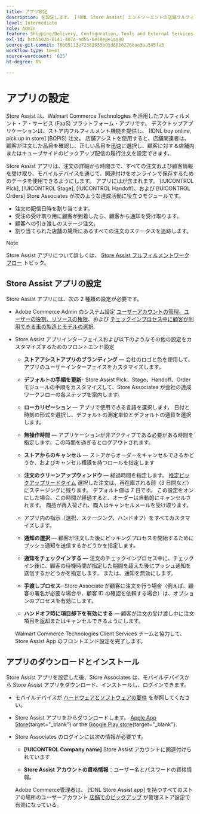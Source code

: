 ```yaml
---
title: アプリ設定
description: を設定します。 [!DNL Store Assist] エンドツーエンドの店舗フルフィルメントワークフローとプロセスを管理するアプリは、オンラインで購入し、店舗注文で受け取ります。
level: Intermediate
role: Admin
feature: Shipping/Delivery, Configuration, Tools and External Services
exl-id: bcb5b02b-0141-407a-ad55-6e10e8e1aa90
source-git-commit: 78b09113e72382053b01d6016276bae3aa545fa3
workflow-type: tm+mt
source-wordcount: '625'
ht-degree: 0%

---
```


# アプリの設定

Store Assist は、Walmart Commerce Technologies を活用したフルフィルメント・ア・サービス (FaaS) プラットフォーム・アプリです。 デスクトップアプリケーションは、ストア内フルフィルメント機能を提供し、 [!DNL buy online, pick up in store] (BOPIS) 注文。 店舗アシストを使用すると、店舗関連者は、顧客が注文した品目を確認し、正しい品目を迅速に選択し、顧客に対する店舗内またはキューブサイドのピックアップ配信の履行注文を設定できます。

Store Assist アプリは、注文の詳細から時間まで、すべての注文および顧客情報を受け取り、モバイルデバイスを通じて、関連付けをオンラインで保存するためのデータを使用できるようにします。 アプリにはが含まれます。 [!UICONTROL Pick], [!UICONTROL Stage], [!UICONTROL Handoff]、および [!UICONTROL Orders] Store Associates が次のような達成活動に役立つモジュールです。

- 注文の配信日時を割り当てます。
- 受注の受け取り用に顧客が到着したら、顧客から通知を受け取ります。
- 顧客への引き渡しのステージ注文。
- 割り当てられた店舗の場所にあるすべての注文のステータスを追跡します。

>[!NOTE]
>
>Store Assist アプリについて詳しくは、 [Store Assist フルフィルメントワークフロー](store-assist-modules.md) トピック。

## Store Assist アプリの設定

Store Assist アプリには、次の 2 種類の設定が必要です。

- Adobe Commerce Admin のシステム設定 [ユーザーアカウントの管理、ユーザーの役割、リソースの権限](user-setup.md)、および [チェックインプロセス中に顧客が利用できる車の製造とモデルの選択](check-in-experience-setup.md).

- Store Assist アプリインターフェイスおよび以下のようなその他の設定をカスタマイズするためのフロントエンド設定

   - **ストアアシストアプリのブランディング** — 会社のロゴと色を使用して、アプリのユーザーインターフェイスをカスタマイズします。

   - **デフォルトの手順を更新**- Store Assist Pick、Stage、Handoff、Order モジュールの手順をカスタマイズして、Store Associates が会社の達成ワークフローの各ステップを案内します。

   - **ローカリゼーション** — アプリで使用できる言語を選択します。 日付と時刻の形式を選択し、デフォルトの測定単位とデフォルトの通貨を選択します。

   - **無操作時間** — アプリケーションが非アクティブである必要がある時間を指定します。この時間を過ぎるとログアウトされます。

   - **ストアからのキャンセル** — ストアからオーダーをキャンセルできるかどうか、およびキャンセル権限を持つロールを指定します

   - **注文のクリーンアップウィンドウ** — 経過時間を指定します。 [推定ピックアップリードタイム](enable-general.md#delivery-method-title-configuration) 選択した注文は、再在庫される前（3 日間など）にステージングに残ります。 デフォルト値は 7 日です。 この設定をオンにした場合、この時間が経過すると、オーダーは自動的にキャンセルされます。 商品が再入荷され、商人はキャンセルメールを受け取ります。

   - アプリ内の指示（選択、ステージング、ハンドオフ）をすべてカスタマイズします。

   - **通知の選択** — 顧客が注文した後にピッキングプロセスを開始するためにプッシュ通知を送信するかどうかを指定します。

   - **通知をチェックインする** — 注文のチェックインプロセス中に、チェックイン後に、顧客の待機時間が指定した期間を超えた後にプッシュ通知を送信するかどうかを指定します。 または、通知を無効にします。

   - **手渡しプロセス**- Store Associate が顧客に注文を行う場合（例えば、顧客の署名が必要な場合や、顧客 ID の確認を依頼する場合）は、オプションのプロセスを有効にします。

   - **ハンドオフ時に項目却下を有効にする** — 顧客が注文の受け渡し中に注文項目を返却またはキャンセルできるようにします。

  Walmart Commerce Technologies Client Services チームと協力して、Store Assist App のフロントエンド設定を完了します。

## アプリのダウンロードとインストール

Store Assist アプリを設定した後、Store Associates は、モバイルデバイスから Store Assist アプリをダウンロード、インストールし、ログインできます。

- モバイルデバイスが [ハードウェアとソフトウェアの要件](solution-requirements.md#store-assist-app-requirements) を参照してください。

- Store Assist アプリをからダウンロードします。 [Apple App Store](https://apps.apple.com/us/app/store-assist-by-walmart/id1609281539){target="_blank"} or the [Google Play store](https://play.google.com/store/apps/details?id=com.walmart.faas.storeassist){target="_blank"}.

- Store Associates のログインには次の情報が必要です。

   - **[!UICONTROL Company name]** Store Assist アカウントに関連付けられています

   - **Store Assist アカウントの資格情報**：ユーザー名とパスワードの資格情報。

  Adobe Commerce管理者は、 [!DNL Store Assist app] を持つすべてのストアの場所のユーザーアカウント [店舗でのピックアップ](merchant-store-configuration.md#pickup-location-configuration) が管理ストア設定で有効になっている。
